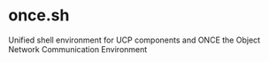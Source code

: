 # once.sh
Unified shell environment for UCP components and ONCE the Object Network Communication Environment
